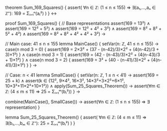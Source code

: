 theorem Sum_169_Squares() {
  assert(
    ∀n ∈ ℤ: (1 ≤ n ≤ 155) ⇒
    ∃(a₁,...,aₙ ∈ ℤ⁺): 169 = Σᵢ₌₁ⁿ(aᵢ²)
  )
} ↔

proof Sum_169_Squares() {
  // Base representations
  assert(169 = 13²) ∧
  assert(169 = 12² + 5²) ∧
  assert(169 = 12² + 4² + 3²) ∧
  assert(169 = 8² + 8² + 5² + 4²) ∧
  assert(169 = 8² + 8² + 4² + 4² + 3²) →

  // Main case: 41 ≤ n ≤ 155
  lemma MainCase() {
    setVar(n: ℤ, 41 ≤ n ≤ 155) →
    case(n mod 3 = 0) {
      assert(169 = 2×3² + (37 - (n-42)/3)×2² + (4(n-42)/3 + 3)×1²)
    } ∧
    case(n mod 3 = 1) {
      assert(169 = (42 - (n-43)/3)×2² + (4(n-43)/3 + 1)×1²)
    } ∧
    case(n mod 3 = 2) {
      assert(169 = 3² + (40 - (n-41)/3)×2² + (4(n-41)/3)×1²)
    }
  } →

  // Case: n < 41
  lemma SmallCase() {
    setVar(n: ℤ, 1 ≤ n < 41) →
    assert(169 = 25 + k) ∧
    assert(k ∈ {12², 9×4², 16×3², 14×3²+3×2²+6×1², 10×3²+11×2²+10×1²}) ∧
    apply(Sum_25_Squares_Theorem()) →
    assert(∀m ∈ ℤ: (4 ≤ m ≤ 11) ⇒ 25 = Σᵢ₌₁ᵐ(bᵢ²))
  } →

  combine(MainCase(), SmallCase()) →
  assert(∀n ∈ ℤ: (1 ≤ n ≤ 155) ⇒ ∃ representation)
}

lemma Sum_25_Squares_Theorem() {
  assert(
    ∀m ∈ ℤ: (4 ≤ m ≤ 11) ⇒
    ∃(b₁,...,bₘ ∈ ℤ⁺): 25 = Σᵢ₌₁ᵐ(bᵢ²)
  )
}